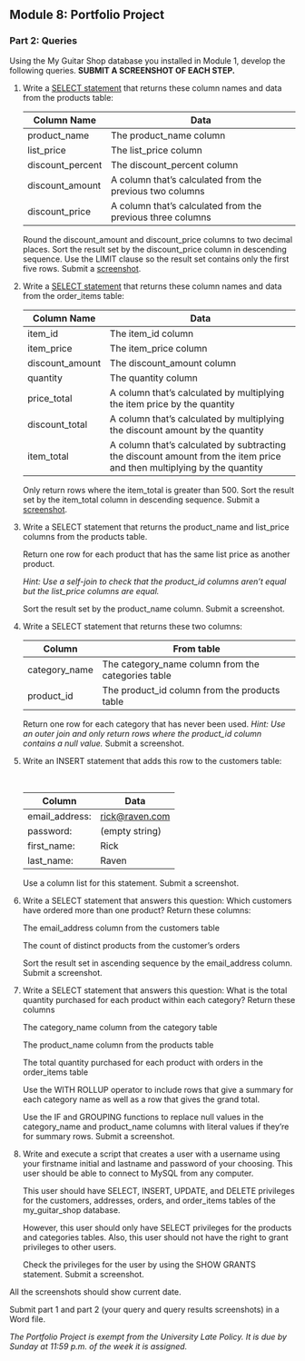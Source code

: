 ## Module 8: Portfolio Project 

### **Part 2: Queries**

Using the My Guitar Shop database you installed in Module 1, develop the following queries. **SUBMIT A SCREENSHOT OF EACH STEP.**

1. Write a [SELECT statement](./8-1_SELECT_product_name_list_price_discount_percent_discount_amount_discount_price_FROM_products.sql) that returns these column names and data from the products table:

   | Column Name      | Data                                                       |
   | ---------------- | ---------------------------------------------------------- |
   | product_name     | The product_name column                                    |
   | list_price       | The list_price column                                      |
   | discount_percent | The discount_percent column                                |
   | discount_amount  | A column that’s calculated from the previous two columns   |
   | discount_price   | A column that’s calculated from the previous three columns |

   Round the discount_amount and discount_price columns to two decimal  places. Sort the result set by the discount_price column in descending  sequence. Use the LIMIT clause so the result set contains only the first five rows. Submit a [screenshot](./8-1_SELECT_product_name_list_price_discount_percent_discount_amount_discount_price_FROM_products.png).

2. Write a [SELECT statement](./8-2_SELECT_item_id_item_price_discount_amount_quantity_price_total_discount_total_item_total_FROM_order_items.sql) that returns these column names and data from the order_items table:

   | Column Name     | Data                                                         |
   | --------------- | ------------------------------------------------------------ |
   | item_id         | The item_id column                                           |
   | item_price      | The item_price column                                        |
   | discount_amount | The discount_amount column                                   |
   | quantity        | The quantity column                                          |
   | price_total     | A column that’s calculated by multiplying the item price by the quantity |
   | discount_total  | A column that’s calculated by multiplying the discount amount by the quantity |
   | item_total      | A column that’s calculated by  subtracting the discount amount from the item price and then multiplying by the quantity |

   Only return rows where the item_total is greater than 500. Sort the  result set by the item_total column in descending sequence. Submit a  [screenshot](./8-2_SELECT_item_id_item_price_discount_amount_quantity_price_total_discount_total_item_total_FROM_order_items.png).

3. Write a SELECT statement that returns the product_name and list_price columns from the products table.

   Return one row for each product that has the same list price as another product.

   *Hint: Use a self-join to check that the product_id columns aren’t equal but the list_price columns are equal.*

   Sort the result set by the product_name column. Submit a screenshot.

4. Write a SELECT statement that returns these two columns:

   | Column        | From table                                         |
   | ------------- | -------------------------------------------------- |
   | category_name | The category_name column from the categories table |
   | product_id    | The product_id column from the products table      |

   Return one row for each category that has never been used. *Hint: Use an outer join and only return rows where the product_id column contains a null value.* Submit a screenshot.

5. Write an INSERT statement that adds this row to the customers table:

   ​     

   | Column         | Data           |
   | -------------- | -------------- |
   | email_address: | rick@raven.com |
   | password:      | (empty string) |
   | first_name:    | Rick           |
   | last_name:     | Raven          |

   Use a column list for this statement. Submit a screenshot.

6. Write a SELECT statement that answers this question: Which customers have ordered more than one product? Return these columns:

   The email_address column from the customers table

   The count of distinct products from the customer’s orders

   Sort the result set in ascending sequence by the email_address column. Submit a screenshot.

7. Write a SELECT statement that answers this question: What is the  total quantity purchased for each product within each category? Return  these columns

   The category_name column from the category table

   The product_name column from the products table

   The total quantity purchased for each product with orders in the order_items table

   Use the WITH ROLLUP operator to include rows that give a summary for each category name as well as a row that gives the grand total.

   Use the IF and GROUPING functions to replace null values in the  category_name and product_name columns with literal values if they’re  for summary rows. Submit a screenshot.

8. Write and execute a script that creates a user with a username using your firstname initial and lastname and password of your choosing. This user should be able to connect to MySQL from any computer.

   This user should have SELECT, INSERT, UPDATE, and DELETE privileges  for the customers, addresses, orders, and order_items tables of the my_guitar_shop database.

   However, this user should only have SELECT privileges for the  products and categories tables. Also, this user should not have the  right to grant privileges to other users.

   Check the privileges for the user by using the SHOW GRANTS statement. Submit a screenshot.

All the screenshots should show current date. 

Submit part 1 and part 2 (your query and query results screenshots) in a Word file.

*The Portfolio Project is exempt from the University Late Policy. It is due by Sunday at 11:59 p.m. of the week it is assigned.*
